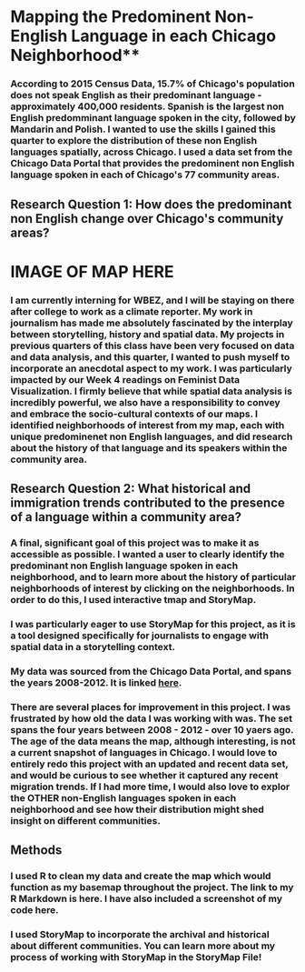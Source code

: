 # Mapping the Predominent Non-English Language in each Chicago Neighborhood**


### According to 2015 Census Data, 15.7% of Chicago's population does not speak English as their predominant language - approximately 400,000 residents. Spanish is the largest non English predomminant language spoken in the city, followed by Mandarin and Polish. I wanted to use the skills I gained this quarter to explore the distribution of these non English languages spatially, across Chicago. I used a data set from the Chicago Data Portal that provides the predominent non English language spoken in each of Chicago's 77 community areas. 


## Research Question 1: How does the predominant non English change over Chicago's community areas?   


# IMAGE OF MAP HERE


### I am currently interning for WBEZ, and I will be staying on there after college to work as a climate reporter. My work in journalism has made me absolutely fascinated by the interplay between storytelling, history and spatial data. My projects in previous quarters of this class have been very focused on data and data analysis, and this quarter, I wanted to push myself to incorporate an anecdotal aspect to my work. I was particularly impacted by our Week 4 readings on Feminist Data Visualization. I firmly believe that while spatial data analysis is incredibly powerful, we also have a responsibility to convey and embrace the socio-cultural contexts of our maps. I identified neighborhoods of interest from my map, each with unique predominenet non English languages, and did research about the history of that language and its speakers within the community area.


## Research Question 2: What historical and immigration trends contributed to the presence of a language within a community area? 


### A final, significant goal of this project was to make it as accessible as possible. I wanted a user to clearly identify the predominant non English language spoken in each neighborhood, and to learn more about the history of particular neighborhoods of interest by clicking on the neighborhoods. In order to do this, I used interactive tmap and StoryMap. 

### I was particularly eager to use StoryMap for this project, as it is a tool designed specifically for journalists to engage with spatial data in a storytelling context.

### My data was sourced from the Chicago Data Portal, and spans the years 2008-2012. It is linked [here](https://data.cityofchicago.org/Health-Human-Services/Census-Data-Languages-spoken-in-Chicago-2008-2012/a2fk-ec6q).

### There are several places for improvement in this project. I was frustrated by how old the data I was working with was. The set spans the four years between 2008 - 2012 - over 10 yaers ago. The age of the data means the map, although interesting, is not a current snapshot of languages in Chicago. I would love to entirely redo this project with an updated and recent data set, and would be curious to see whether it captured any recent migration trends. If I had more time, I would also love to explor the OTHER non-English languages spoken in each neighborhood and see how their distribution might shed insight on different communities. 

## Methods

### I used R to clean my data and create the map which would function as my basemap throughout the project. The link to my R Markdown is here. I have also included a screenshot of my code here. 

### I used StoryMap to incorporate the archival and historical about different communities. You can learn more about my process of working with StoryMap in the StoryMap File! 

